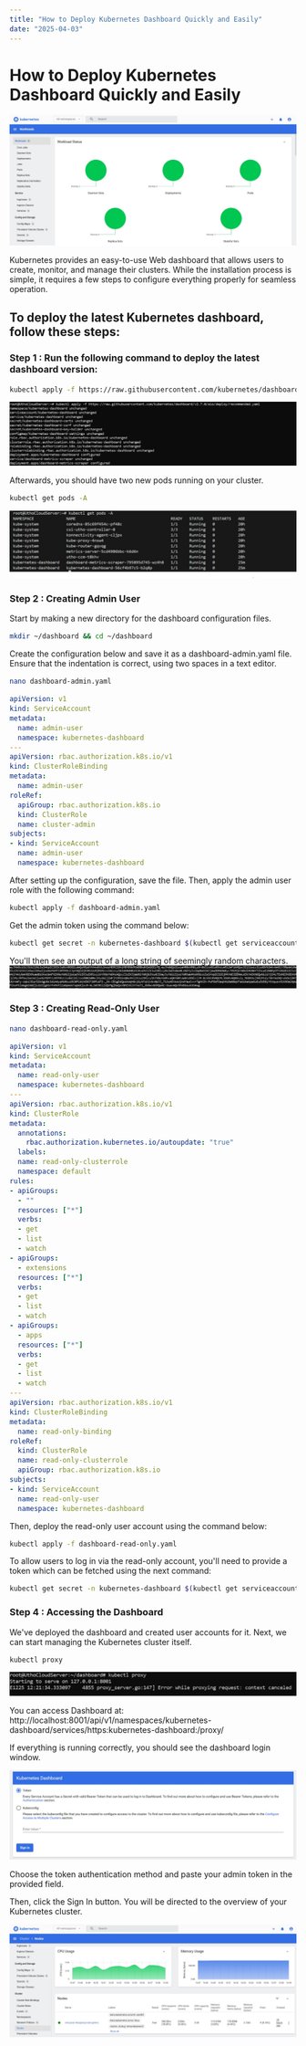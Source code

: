 ```yaml
---
title: "How to Deploy Kubernetes Dashboard Quickly and Easily"
date: "2025-04-03"
---
```


# How to Deploy Kubernetes Dashboard Quickly and Easily
![alt text](images/k8-1.jpg)

Kubernetes provides an easy-to-use Web dashboard that allows users to create, monitor, and manage their clusters. While the installation process is simple, it requires a few steps to configure everything properly for seamless operation.

## To deploy the latest Kubernetes dashboard, follow these steps:

### Step 1 : Run the following command to deploy the latest dashboard version:
```bash
kubectl apply -f https://raw.githubusercontent.com/kubernetes/dashboard/v2.0.0/aio/deploy/recommended.aml
```
![alt text](images/k8-2.jpg)


Afterwards, you should have two new pods running on your cluster.
```bash
kubectl get pods -A
```
![alt text](images/k83.jpg)


### Step 2 : Creating Admin User
Start by making a new directory for the dashboard configuration files.
```bash
mkdir ~/dashboard && cd ~/dashboard
```

Create the configuration below and save it as a dashboard-admin.yaml file. Ensure that the indentation is correct, using two spaces in a text editor.
```bash
nano dashboard-admin.yaml
```

```yaml
apiVersion: v1
kind: ServiceAccount
metadata:
  name: admin-user
  namespace: kubernetes-dashboard
---
apiVersion: rbac.authorization.k8s.io/v1
kind: ClusterRoleBinding
metadata:
  name: admin-user
roleRef:
  apiGroup: rbac.authorization.k8s.io
  kind: ClusterRole
  name: cluster-admin
subjects:
- kind: ServiceAccount
  name: admin-user
  namespace: kubernetes-dashboard
```

After setting up the configuration, save the file. Then, apply the admin user role with the following command:
```bash
kubectl apply -f dashboard-admin.yaml
```

Get the admin token using the command below:
```bash
kubectl get secret -n kubernetes-dashboard $(kubectl get serviceaccount admin-user -n kubernetes-dashboard -o jsonpath="{.secrets[0].name}") -o jsonpath="{.data.token}" | base64 --decode
```

You'll then see an output of a long string of seemingly random characters.
![alt text](images/k84.jpg)


### Step 3 : Creating Read-Only User
```bash
nano dashboard-read-only.yaml
```

```yaml
apiVersion: v1
kind: ServiceAccount
metadata:
  name: read-only-user
  namespace: kubernetes-dashboard
---
apiVersion: rbac.authorization.k8s.io/v1
kind: ClusterRole
metadata:
  annotations:
    rbac.authorization.kubernetes.io/autoupdate: "true"
  labels:
  name: read-only-clusterrole
  namespace: default
rules:
- apiGroups:
  - ""
  resources: ["*"]
  verbs:
  - get
  - list
  - watch
- apiGroups:
  - extensions
  resources: ["*"]
  verbs:
  - get
  - list
  - watch
- apiGroups:
  - apps
  resources: ["*"]
  verbs:
  - get
  - list
  - watch
---
apiVersion: rbac.authorization.k8s.io/v1
kind: ClusterRoleBinding
metadata:
  name: read-only-binding
roleRef:
  kind: ClusterRole
  name: read-only-clusterrole
  apiGroup: rbac.authorization.k8s.io
subjects:
- kind: ServiceAccount
  name: read-only-user
  namespace: kubernetes-dashboard
```

Then, deploy the read-only user account using the command below:
```bash
kubectl apply -f dashboard-read-only.yaml
```

To allow users to log in via the read-only account, you'll need to provide a token which can be fetched using the next command:
```bash
kubectl get secret -n kubernetes-dashboard $(kubectl get serviceaccount read-only-user -n kubernetes-dashboard -o jsonpath="{.secrets[0].name}") -o jsonpath="{.data.token}" | base64 --decode
```

### Step 4 : Accessing the Dashboard
We've deployed the dashboard and created user accounts for it. Next, we can start managing the Kubernetes cluster itself.
```bash
kubectl proxy
```
![alt text](images/k8-5.png)



You can access Dashboard at:
http://localhost:8001/api/v1/namespaces/kubernetes-dashboard/services/https:kubernetes-dashboard:/proxy/

If everything is running correctly, you should see the dashboard login window.

![alt text](images/k85.jpg)

Choose the token authentication method and paste your admin token in the provided field.

Then, click the Sign In button. You will be directed to the overview of your Kubernetes cluster.

![alt text](images/k86.jpg)
